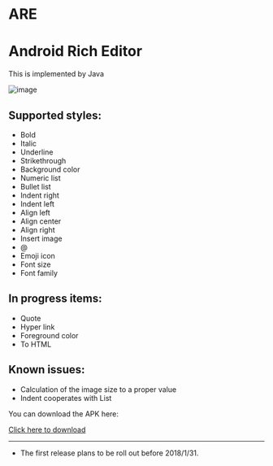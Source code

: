 # ARE
Android Rich Editor
===================

This is implemented by Java

 ![image](https://github.com/chinalwb/are/blob/master/ARE/demo/demo.gif)
 
 
Supported styles:
------------------
* Bold
* Italic
* Underline
* Strikethrough
* Background color
* Numeric list
* Bullet list
* Indent right
* Indent left
* Align left
* Align center
* Align right
* Insert image
* @
* Emoji icon
* Font size
* Font family

In progress items:
-----------------
* Quote
* Hyper link
* Foreground color
* To HTML

Known issues:
-----------------
* Calculation of the image size to a proper value
* Indent cooperates with List


You can download the APK here:

[Click here to download](https://github.com/chinalwb/are/blob/master/ARE/demo/ARE_20180101.apk)

-------------------
* The first release plans to be roll out before 2018/1/31.